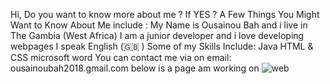 Hi,
Do you want to know more about me ? If YES ?
A Few Things You Might Want to Know About Me include :
My Name is Ousainou Bah and i live in The Gambia (West Africa)
I am a junior developer and i love developing webpages
I speak English (🇬🇧 )
Some of my Skills Include:
Java
HTML & CSS
microsoft word 
You can contact me via on email: ousainoubah2018.gmail.com
below is a page am working on
![web](https://user-images.githubusercontent.com/99123877/154188655-b7962cc0-b584-4dc4-966f-06b634259a12.PNG)
